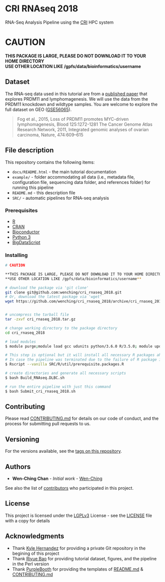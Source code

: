 # CRI RNAseq 2018

RNA-Seq Analysis Pipeline using the [CRI](http://cri.uchicago.edu/) HPC system

# CAUTION

**THIS PACKAGE IS LARGE, PLEASE DO NOT DOWNLOAD IT TO YOUR HOME DIRECTORY**  
**USE OTHER LOCATION LIKE /gpfs/data/bioinformatics/username**

## Dataset

The RNA-seq data used in this tutorial are from a [published paper](https://www.ncbi.nlm.nih.gov/pubmed/25499759) that explores PRDM11 and lymphomagenesis. We will use the data from the PRDM11 knockdown and wildtype samples. You are welcome to explore the full dataset on GEO ([GSE56065](https://www.ncbi.nlm.nih.gov/geo/query/acc.cgi?acc=GSE56065)).

>  
> Fog et al., 2015, Loss of PRDM11 promotes MYC-driven lymphomagenesis, Blood 125:1272-1281 The Cancer Genome Atlas Research Network, 2011, Integrated genomic analyses of ovarian carcinoma, Nature, 474:609–615  
>  

## File description

This repository contains the following items:
- ```docs/README.html``` - the main tutorial documentation
- ```example/``` - folder accommodating all data (i.e., metadata file, configuration file, sequencing data folder, and references folder) for running this pipeline
- ```README.md``` - this description file
- ```SRC/``` - automatic pipelines for RNA-seq analysis

### Prerequisites

* [R](https://www.r-project.org/)
* [CRAN](https://cran.r-project.org/)
* [Bioconductor](https://www.bioconductor.org/)
* [Python 3](https://www.python.org/download/releases/3.0/)
* [BigDataScript](https://pcingola.github.io/BigDataScript/)

### Installing

```bash
# CAUTION

**THIS PACKAGE IS LARGE, PLEASE DO NOT DOWNLOAD IT TO YOUR HOME DIRECTORY**  
**USE OTHER LOCATION LIKE /gpfs/data/bioinformatics/username**

# download the package via 'git clone'
git clone git@github.com:wenching/cri_rnaseq_2018.git
# Or, download the latest package via 'wget'
wget https://github.com/wenching/cri_rnaseq_2018/archive/cri_rnaseq_2018.tar.gz .


# uncompress the tarball file
tar -zxvf cri_rnaseq_2018.tar.gz

# change working directory to the package directory
cd cri_rnaseq_2018

# load modules
$ module purge;module load gcc udunits python/3.6.0 R/3.5.0; module update

# This step is optional but it will install all necessary R packages ahead.
# In case the pipeline was terminated due to the failure of R package installation later when running the pipeline.
$ Rscript --vanilla SRC/R/util/prerequisite.packages.R

# create directories and generate all necessary scripts
$ bash Build_RNAseq.DLBC.sh

# run the entire pipeline with just this command
$ bash Submit_cri_rnaseq_2018.sh
```

## Contributing

Please read [CONTRIBUTING.md](https://github.com/wenching/cri_rnaseq_2018/blob/master/CONTRIBUTING.md) for details on our code of conduct, and the process for submitting pull requests to us.

## Versioning

For the versions available, see the [tags on this repository](https://github.com/wenching/cri_rnaseq_2018/tags).

## Authors

* **Wen-Ching Chan** - *Initial work* - [Wen-Ching](https://github.com/wenching)

See also the list of [contributors](https://github.com/wenching/cri_rnaseq_2018/graphs/contributors) who participated in this project.

## License

This project is licensed under the [LGPLv3](https://www.gnu.org/licenses/lgpl-3.0.en.html) License - see the [LICENSE](LICENSE) file with a copy for details

## Acknowledgments

* Thank [Kyle Hernandez](https://github.com/kmhernan) for providing a private Git repository in the begining of this project
* Thank [Riyue Bao](https://github.com/riyuebao) for providing tutorial dataset, figures, and the pipeline in the Perl version
* Thank [PurpleBooth](https://gist.github.com/PurpleBooth) for providing the templates of [README.md](https://gist.github.com/PurpleBooth/109311bb0361f32d87a2) & [CONTRIBUTING.md](https://gist.github.com/PurpleBooth/b24679402957c63ec426)


